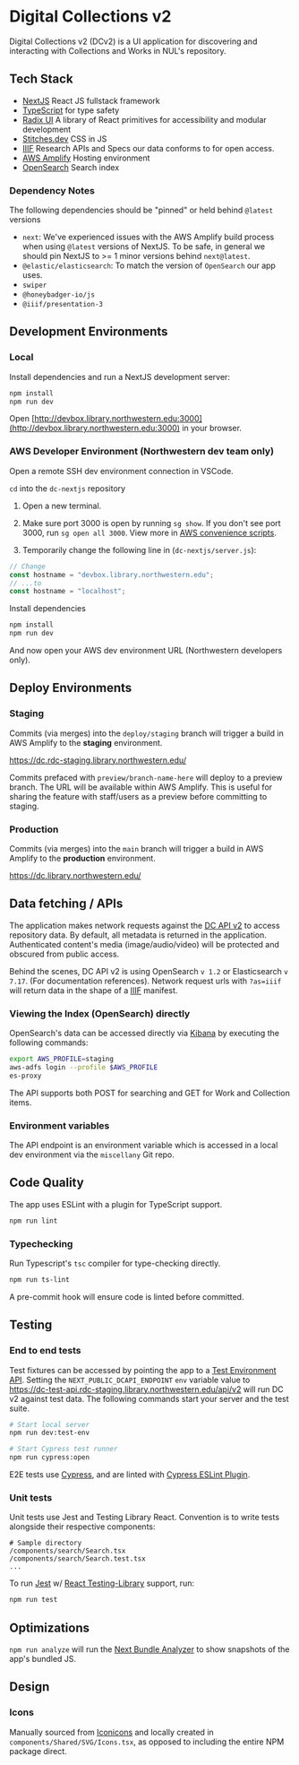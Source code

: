 # Digital Collections v2

Digital Collections v2 (DCv2) is a UI application for discovering and interacting with Collections and Works in NUL's repository.

## Tech Stack

- [NextJS](https://nextjs.org/) React JS fullstack framework
- [TypeScript](https://www.typescriptlang.org/) for type safety
- [Radix UI](https://www.radix-ui.com/) A library of React primitives for accessibility and modular development
- [Stitches.dev](https://stitches.dev/) CSS in JS
- [IIIF](https://iiif.io/) Research APIs and Specs our data conforms to for open access.
- [AWS Amplify](https://aws.amazon.com/amplify/) Hosting environment
- [OpenSearch](https://opensearch.org/) Search index

### Dependency Notes

The following dependencies should be "pinned" or held behind `@latest` versions

- `next`: We've experienced issues with the AWS Amplify build process when using `@latest` versions of NextJS. To be safe, in general we should pin NextJS to >= 1 minor versions behind `next@latest`.
- `@elastic/elasticsearch`: To match the version of `OpenSearch` our app uses.
- `swiper`
- `@honeybadger-io/js`
- `@iiif/presentation-3`

## Development Environments

### Local

Install dependencies and run a NextJS development server:

```bash
npm install
npm run dev
```

Open [http://devbox.library.northwestern.edu:3000](http://devbox.library.northwestern.edu:3000) in your browser.

### AWS Developer Environment (Northwestern dev team only)

Open a remote SSH dev environment connection in VSCode.

`cd` into the `dc-nextjs` repository

1. Open a new terminal.

2. Make sure port 3000 is open by running `sg show`. If you don't see port 3000, run `sg open all 3000`. View more in [AWS convenience scripts](https://github.com/nulib/aws-developer-environment#convenience-scripts).

3. Temporarily change the following line in (`dc-nextjs/server.js`):

```js
// Change
const hostname = "devbox.library.northwestern.edu";
// ...to
const hostname = "localhost";
```

Install dependencies

```bash
npm install
npm run dev
```

And now open your AWS dev environment URL (Northwestern developers only).

## Deploy Environments

### Staging

Commits (via merges) into the `deploy/staging` branch will trigger a build in AWS Amplify to the **staging** environment.

https://dc.rdc-staging.library.northwestern.edu/

Commits prefaced with `preview/branch-name-here` will deploy to a preview branch. The URL will be available within AWS Amplify. This is useful for sharing the feature with staff/users as a preview before committing to staging.

### Production

Commits (via merges) into the `main` branch will trigger a build in AWS Amplify to the **production** environment.

https://dc.library.northwestern.edu/

## Data fetching / APIs

The application makes network requests against the [DC API v2](https://github.com/nulib/dc-api-v2) to access repository data. By default, all metadata is returned in the application. Authenticated content's media (image/audio/video) will be protected and obscured from public access.

Behind the scenes, DC API v2 is using OpenSearch `v 1.2` or Elasticsearch `v 7.17`. (For documentation references). Network request urls with `?as=iiif` will return data in the shape of a [IIIF](https://iiif.io/) manifest.

### Viewing the Index (OpenSearch) directly

OpenSearch's data can be accessed directly via [Kibana](https://www.elastic.co/kibana/) by executing the following commands:

```bash
export AWS_PROFILE=staging
aws-adfs login --profile $AWS_PROFILE
es-proxy
```

The API supports both POST for searching and GET for Work and Collection items.

### Environment variables

The API endpoint is an environment variable which is accessed in a local dev environment via the `miscellany` Git repo.

## Code Quality

The app uses ESLint with a plugin for TypeScript support.

```bash
npm run lint
```

### Typechecking

Run Typescript's `tsc` compiler for type-checking directly.

```bash
npm run ts-lint
```

A pre-commit hook will ensure code is linted before committed.

## Testing

### End to end tests

Test fixtures can be accessed by pointing the app to a [Test Environment API](https://github.com/nulib/dc-test-environment). Setting the `NEXT_PUBLIC_DCAPI_ENDPOINT` `env` variable value to https://dc-test-api.rdc-staging.library.northwestern.edu/api/v2 will run DC v2 against test data. The following commands start your server and the test suite.

```bash
# Start local server
npm run dev:test-env

# Start Cypress test runner
npm run cypress:open
```

E2E tests use [Cypress](https://docs.cypress.io/), and are linted with [Cypress ESLint Plugin](https://github.com/cypress-io/eslint-plugin-cypress).

### Unit tests

Unit tests use Jest and Testing Library React. Convention is to write tests alongside their respective components:

```
# Sample directory
/components/search/Search.tsx
/components/search/Search.test.tsx
...
```

To run [Jest](https://jestjs.io/) w/ [React Testing-Library](https://testing-library.com/docs/react-testing-library/intro/) support, run:

```bash
npm run test
```

## Optimizations

`npm run analyze` will run the [Next Bundle Analyzer](https://github.com/vercel/next.js/tree/canary/packages/next-bundle-analyzer) to show snapshots of the app's bundled JS.

## Design

### Icons

Manually sourced from [Iconicons](https://ionic.io/ionicons) and locally created in `components/Shared/SVG/Icons.tsx`, as opposed to including the entire NPM package direct.
